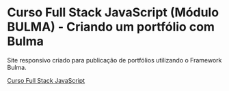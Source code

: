 # Curso Full Stack JavaScript (Módulo BULMA) - Criando um portfólio com Bulma

Site responsivo criado para publicação de portfólios utilizando o Framework Bulma.


<a href="https://programador.escoladejavascript.com/" target="_blank">Curso Full Stack JavaScript</a>